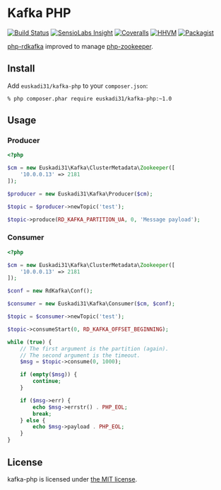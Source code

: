 # Kafka PHP

[![Build Status](https://img.shields.io/travis/euskadi31/kafka-php/master.svg)](https://travis-ci.org/euskadi31/kafka-php)
[![SensioLabs Insight](https://img.shields.io/sensiolabs/i/fe9e9f06-6ae2-416b-bfba-8962143e0443.svg)](https://insight.sensiolabs.com/projects/fe9e9f06-6ae2-416b-bfba-8962143e0443)
[![Coveralls](https://img.shields.io/coveralls/euskadi31/kafka-php.svg)](https://coveralls.io/github/euskadi31/kafka-php)
[![HHVM](https://img.shields.io/hhvm/euskadi31/kafka-php.svg)](https://travis-ci.org/euskadi31/kafka-php)
[![Packagist](https://img.shields.io/packagist/v/euskadi31/kafka-php.svg)](https://packagist.org/packages/euskadi31/kafka-php)


[php-rdkafka](https://github.com/arnaud-lb/php-rdkafka) improved to manage [php-zookeeper](https://github.com/andreiz/php-zookeeper).

## Install

Add `euskadi31/kafka-php` to your `composer.json`:

    % php composer.phar require euskadi31/kafka-php:~1.0

## Usage

### Producer

```php
<?php

$cm = new Euskadi31\Kafka\ClusterMetadata\Zookeeper([
    '10.0.0.13' => 2181
]);

$producer = new Euskadi31\Kafka\Producer($cm);

$topic = $producer->newTopic('test');

$topic->produce(RD_KAFKA_PARTITION_UA, 0, 'Message payload');
```

### Consumer

```php
<?php

$cm = new Euskadi31\Kafka\ClusterMetadata\Zookeeper([
    '10.0.0.13' => 2181
]);

$conf = new RdKafka\Conf();

$consumer = new Euskadi31\Kafka\Consumer($cm, $conf);

$topic = $consumer->newTopic('test');

$topic->consumeStart(0, RD_KAFKA_OFFSET_BEGINNING);

while (true) {
    // The first argument is the partition (again).
    // The second argument is the timeout.
    $msg = $topic->consume(0, 1000);

    if (empty($msg)) {
        continue;
    }

    if ($msg->err) {
        echo $msg->errstr() . PHP_EOL;
        break;
    } else {
        echo $msg->payload . PHP_EOL;
    }
}
```

## License

kafka-php is licensed under [the MIT license](LICENSE.md).
